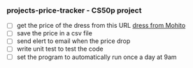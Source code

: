 ### projects-price-tracker - CS50p project
- [ ] get the price of the dress from this URL [dress from Mohito](https://www.mohito.com/pl/pl/sukienka-maxi-z-wiskozy-2-668fv-08p)
- [ ] save the price in a csv file
- [ ] send elert to email when the price drop
- [ ] write unit test to test the code
- [ ] set the program to automatically run once a day at 9am 